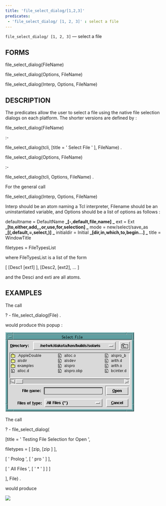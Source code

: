 ```yaml
---
title: 'file_select_dialog/[1,2,3]'
predicates:
 - 'file_select_dialog/ [1, 2, 3]' : select a file
---
```

`file_select_dialog/ [1, 2, 3]` — select a file


## FORMS

file_select_dialog(FileName)

file_select_dialog(Options, FileName)

file_select_dialog(Interp, Options, FileName)


## DESCRIPTION

The predicates allow the user to select a file using the native file selection dialogs on each platform. The shorter versions are defined by :

file_select_dialog(FileName)

:-

file_select_dialog(tcli, [title = ' Select File ' ], FileName) .

file_select_dialog(Options, FileName)

:-

file_select_dialog(tcli, Options, FileName) .

For the general call

file_select_dialog(Interp, Options, FileName)

Interp should be an atom naming a Tcl interpreter, Filename should be an uninstantiated variable, and Options should be a list of options as follows :

defaultname = DefaultName
**_[-,default,file,name]
_**
ext = Ext
**_[to,either,add,,,or,use,for,selection]
_**
mode = new/select/save_as
**_[(,default,=,select,)]
_**
initialdir = Initial
**_[dir,in,which,to,begin...]
_**
title = WindowTitle

filetypes = FileTypesList

where FileTypesList is a list of the form

[ [Desc1 [ext1] ], [Desc2, [ext2], ... ]

and the Desci and exti are all atoms.


## EXAMPLES

The call

? - file_select_dialog(File) .

would produce this popup :

![](images/file_sel-1.gif)

The call

? - file_select_dialog(

[title = ' Testing File Selection for Open ',

filetypes = [ [zip, [zip ] ],

[ ' Prolog ', [ ' pro ' ] ],

[ ' All Files ', [ ' * ' ] ] ]

], File) .

would produce

![](alshelp00000022.gif)


